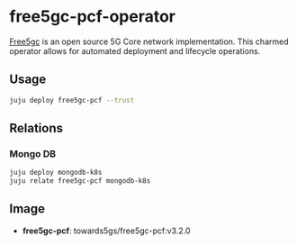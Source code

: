 # free5gc-pcf-operator

[Free5gc](https://www.free5gc.org/) is an open source 5G Core network implementation. This charmed
operator allows for automated deployment and lifecycle operations.

## Usage

```bash
juju deploy free5gc-pcf --trust
```

## Relations

### Mongo DB

```bash
juju deploy mongodb-k8s
juju relate free5gc-pcf mongodb-k8s
```

## Image

- **free5gc-pcf**: towards5gs/free5gc-pcf:v3.2.0
